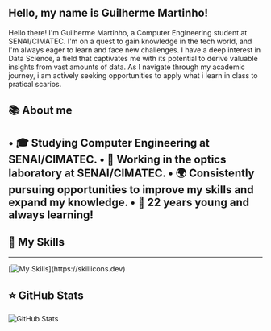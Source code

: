 ## Hello, my name is Guilherme Martinho!

Hello there! I'm Guilherme Martinho, a Computer Engineering student at SENAI/CIMATEC. I'm on a quest to gain knowledge in the tech world, and I'm always eager to learn and face new challenges. I have a deep interest in Data Science, a field that captivates me with its potential to derive valuable insights from vast amounts of data. As I navigate through my academic journey, i am actively seeking opportunities to apply what i learn in class to pratical scarios.

## 📚 About me
  •	🎓 Studying Computer Engineering at SENAI/CIMATEC.
  • 🚀 Working in the optics laboratory at SENAI/CIMATEC.
  • 🌍 Consistently pursuing opportunities to improve my skills and expand my knowledge.
  • 🎉 22 years young and always learning!
---

## 🚀 My Skills
---
[![My Skills](https://skillicons.dev/icons?i=c,cpp,js,html,css,bitbucket,cmake,figma,git,github,java,linux,mysql,opencv,py,qt,)](https://skillicons.dev)
## ⭐ GitHub Stats

![GitHub Stats](https://github-readme-stats.vercel.app/api?username=iuricode&show_icons=true)




